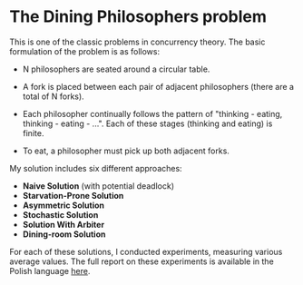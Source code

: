 # The Dining Philosophers problem 

This is one of the classic problems in concurrency theory. The basic formulation of the problem is as follows:

* N philosophers are seated around a circular table.
* A fork is placed between each pair of adjacent philosophers (there are a total of N forks).

* Each philosopher continually follows the pattern of "thinking - eating, thinking - eating - ...". Each of these stages (thinking and eating) is finite.
* To eat, a philosopher must pick up both adjacent forks.

My solution includes six different approaches:
* **Naive Solution** (with potential deadlock)
* **Starvation-Prone Solution**
* **Asymmetric Solution**
* **Stochastic Solution**
* **Solution With Arbiter**
* **Dining-room Solution**

For each of these solutions, I conducted experiments, measuring various average values. 
The full report on these experiments is available in the Polish language [here].


[here]: https://github.com/pvtrov/theory-of-concurrency/blob/main/TheDiningPhilosophersProblem/report01.pdf
